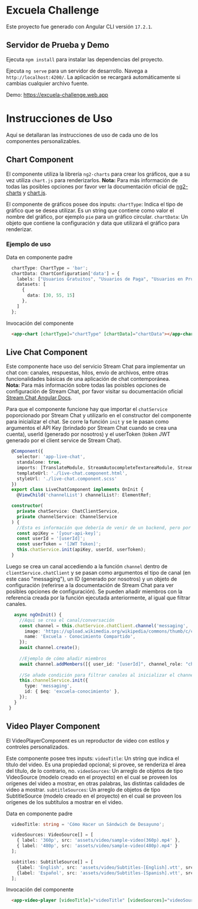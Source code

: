 # Excuela Challenge

Este proyecto fue generado con Angular CLI versión `17.2.1`.

## Servidor de Prueba y Demo

Ejecuta `npm install` para instalar las dependencias del proyecto.

Ejecuta `ng serve` para un servidor de desarrollo. Navega a `http://localhost:4200/`. La aplicación se recargará automáticamente si cambias cualquier archivo fuente.

Demo: https://excuela-challenge.web.app

# Instrucciones de Uso

Aquí se detallaran las instrucciones de uso de cada uno de los componentes personalizables.

## Chart Component

El componente utiliza la librería `ng2-charts` para crear los gráficos, que a su vez utiliza `chart.js` para renderizarlos. 
**Nota:** Para más información de todas las posibles opciones por favor ver la documentación oficial de [ng2-charts](https://github.com/valor-software/ng2-charts) y [chart.js](http://www.chartjs.org/docs).  

El componente de gráficos posee dos inputs:
  `chartType`: Indica el tipo de gráfico que se desea utilizar. Es un string que contiene como valor el nombre del gráfico, por ejemplo `pie` para un gráfico circular.
  `chartData`: Un objeto que contiene la configuración y data que utilizará el gráfico para renderizar.

  ### Ejemplo de uso

  Data en componente padre
  
  ```typescript
    chartType: ChartType = 'bar';
    chartData: ChartConfiguration['data'] = {
      labels: ["Usuarios Gratuitos", "Usuarios de Paga", "Usuarios en Prueba"],
      datasets: [
        {
          data: [30, 55, 15]
        },
      ]
    };
  ```

  Invocación del componente

  ```html
    <app-chart [chartType]="chartType" [chartData]="chartData"></app-chart>
  ```

## Live Chat Component

Este componente hace uso del servicio Stream Chat para implementar un chat con: canales, respuestas, hilos, envío de archivos, entre otras funcionalidades básicas de una aplicación de chat contemporánea.  
**Nota:** Para más información sobre todas las poisbles opciones de configuración de Stream Chat, por favor visitar su documentación oficial [Stream Chat Angular Docs](https://getstream.io/chat/docs/sdk/angular/).

Para que el componente funcione hay que importar el `chatService` poporcionado por Stream Chat y utilizarlo en el constructor del componente para inicializar el chat. Se corre la función `init` 
y se le pasan como argumentos el API Key (brindado por Stream Chat cuando se crea una cuenta), userId (generado por nosotros) y el userToken (token JWT generado por el client service de Stream Chat).

```typescript
  @Component({
    selector: 'app-live-chat',
    standalone: true,
    imports: [TranslateModule, StreamAutocompleteTextareaModule, StreamChatModule],
    templateUrl: './live-chat.component.html',
    styleUrl: './live-chat.component.scss'
  })
  export class LiveChatComponent implements OnInit {
    @ViewChild('channelList') channelList?: ElementRef;

  constructor(
    private chatService: ChatClientService,
    private channelService: ChannelService
  ) {
    //Esta es información que debería de venir de un backend, pero por motivos demostrativos estas variables se están hardcoding aquí.
    const apiKey = '[your-api-key]';
    const userId = '[userId]';
    const userToken = '[JWT Token]';
    this.chatService.init(apiKey, userId, userToken);
  }
```

Luego se crea un canal accediendo a la función `channel` dentro de `clientService.chatClient` y se pasan como argumentos el tipo de canal (en este caso "messaging"), un ID (generado por nosotros) y un objeto
de configuración (referirse a la documentación de Stream Chat para ver posibles opciones de configuración). Se pueden añadir miembros con la referencia creada por la función ejecutada anteriormente, al igual
que filtrar canales.

 ```typescript
    async ngOnInit() {
      //Aquí se crea el canal/conversación
      const channel = this.chatService.chatClient.channel('messaging', '[channel-id]', {
        image: 'https://upload.wikimedia.org/wikipedia/commons/thumb/c/cf/Angular_full_color_logo.svg/2048px-Angular_full_color_logo.svg.png',
        name: 'Excuela - Conocimiento Compartido',
      });
      await channel.create();
  
      //Ejemplo de cómo añadir miembros
      await channel.addMembers([{ user_id: "[userId]", channel_role: "channel_moderator" }, { user_id: "[userId]", channel_role: "channel_moderator" }]);
  
      //Se añade condición para filtrar canales al inicializar el channelService, en este caso estamos filtrando por el ID que le dimos al canal cuando fue creado 'conocimiento-excuela'.
      this.channelService.init({
        type: 'messaging',
        id: { $eq: 'excuela-conocimiento' },
      });
    }
  }
```

## Video Player Component

El VideoPlayerComponent es un reproductor de video con estílos y controles personalizados.

Este componente posee tres inputs:
  `videoTitle`: Un string que indica el título del video. Es una propiedad opcional; si provee, se renderiza el área del título, de lo contrario, no.
  `videoSources`: Un arreglo de objetos de tipo VideoSource (modelo creado en el proyecto) en el cual se proveen los orígenes del video a mostrar, en otras palabras,
  las distintas calidades de video a mostrar.
  `subtitleSources`: Un arreglo de objetos de tipo SubtitleSource (modelo creado en el proyecto) en el cual se proveen los orígenes de los subtítulos a mostrar
  en el video.

Data en componente padre
  
  ```typescript
    videoTitle: string = 'Cómo Hacer un Sándwich de Desayuno';

    videoSources: VideoSource[] = [
      { label: '360p', src: 'assets/video/sample-video(360p).mp4' },
      { label: '480p', src: 'assets/video/sample-video(480p).mp4' }
    ];
  
    subtitles: SubtitleSource[] = [
      {label: 'English', src: 'assets/video/Subtitles-[English].vtt', srclang: 'en', default: false},
      {label: 'Español', src: 'assets/video/Subtitles-[Spanish].vtt', srclang: 'es', default: false}
    ];
  ```

  Invocación del componente

  ```html
    <app-video-player [videoTitle]="videoTitle" [videoSources]="videoSources" [subtitleSources]="subtitles"></app-video-player>
  ```






